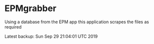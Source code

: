 # EPMgrabber
Using a database from the EPM app this application scrapes the files as required


Latest backup: Sun Sep 29 21:04:01 UTC 2019
